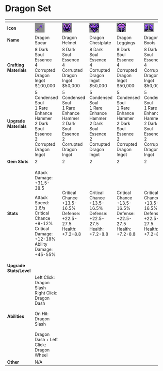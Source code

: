# Dragon Set



<table data-header-hidden><thead><tr><th width="150"></th><th width="273"></th><th width="279"></th><th width="285"></th><th width="309"></th><th width="293"></th></tr></thead><tbody><tr><td><strong>Icon</strong></td><td><img src="../../../../.gitbook/assets/image (93).png" alt="" data-size="original"></td><td><img src="../../../../.gitbook/assets/image (94).png" alt="" data-size="original"></td><td><img src="../../../../.gitbook/assets/image (95).png" alt="" data-size="original"></td><td><img src="../../../../.gitbook/assets/image (96).png" alt="" data-size="original"></td><td><img src="../../../../.gitbook/assets/image (97).png" alt="" data-size="original"></td></tr><tr><td><strong>Name</strong></td><td>Dragon Spear</td><td>Dragon Helmet</td><td>Dragon Chestplate</td><td>Dragon Leggings</td><td>Dragon Boots</td></tr><tr><td><strong>Crafting Materials</strong></td><td>8 Dark Soul Essence<br>4 Corrupted Dragon Ingot<br>$100,000</td><td>8 Dark Soul Essence<br>4 Corrupted Dragon Ingot<br>$50,000</td><td>8 Dark Soul Essence<br>4 Corrupted Dragon Ingot<br>$50,000</td><td>8 Dark Soul Essence<br>4 Corrupted Dragon Ingot<br>$50,000</td><td>8 Dark Soul Essence<br>4 Corrupted Dragon Ingot<br>$50,000</td></tr><tr><td><strong>Upgrade Materials</strong></td><td>5 Condensed Soul<br>1 Rare Enhance Hammer<br>2 Dark Soul Essence<br>2 Corrupted Dragon Ingot</td><td>5 Condensed Soul<br>1 Rare Enhance Hammer<br>2 Dark Soul Essence<br>2 Corrupted Dragon Ingot</td><td>5 Condensed Soul<br>1 Rare Enhance Hammer<br>2 Dark Soul Essence<br>2 Corrupted Dragon Ingot</td><td>5 Condensed Soul<br>1 Rare Enhance Hammer<br>2 Dark Soul Essence<br>2 Corrupted Dragon Ingot</td><td>5 Condensed Soul<br>1 Rare Enhance Hammer<br>2 Dark Soul Essence<br>2 Corrupted Dragon Ingot</td></tr><tr><td><strong>Gem Slots</strong></td><td>2</td><td>2</td><td>2</td><td>2</td><td>2</td></tr><tr><td><strong>Stats</strong></td><td><p>Attack Damage: +31.5-38.5</p><p>Attack Speed: 1.6/s<br>Critical Chance +8-12%<br>Critical Damage: +12-18%<br>Ability Damage: +45-55%</p></td><td>Critical Chance +13.5-16.5%<br>Defense: +22.5-27.5<br>Health: +7.2-8.8</td><td>Critical Chance +13.5-16.5%<br>Defense: +22.5-27.5<br>Health: +7.2-8.8</td><td>Critical Chance +13.5-16.5%<br>Defense: +22.5-27.5<br>Health: +7.2-8.8</td><td>Critical Chance +13.5-16.5%<br>Defense: +22.5-27.5<br>Health: +7.2-8.8</td></tr><tr><td><strong>Upgrade Stats/Level</strong></td><td></td><td></td><td></td><td></td><td></td></tr><tr><td><strong>Abilities</strong></td><td>Left Click: Dragon Slash<br>Right Click: Dragon Dash<br><br>On Hit: Dragon Slash<br><br>Dragon Dash + Left Click: Dragon Wheel</td><td></td><td></td><td></td><td></td></tr><tr><td><strong>Other</strong></td><td>N/A</td><td></td><td></td><td></td><td></td></tr></tbody></table>

